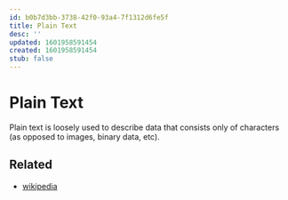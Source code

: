 ```yaml
---
id: b0b7d3bb-3738-42f0-93a4-7f1312d6fe5f
title: Plain Text
desc: ''
updated: 1601958591454
created: 1601958591454
stub: false
---
```


# Plain Text

Plain text is loosely used to describe data that consists only of characters (as opposed to images, binary data, etc). 

## Related
- [wikipedia](https://en.wikipedia.org/wiki/Plain_text)